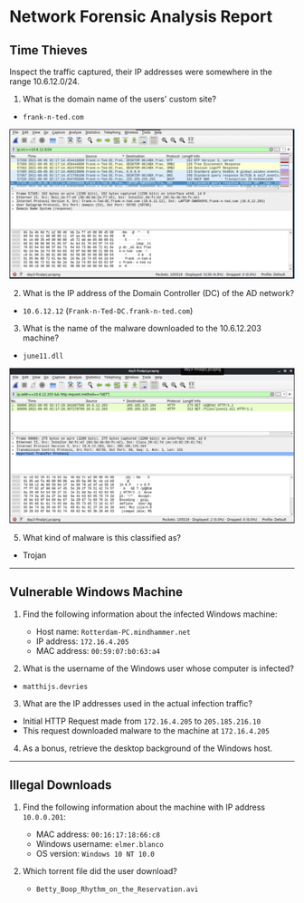 # Network Forensic Analysis Report

## Time Thieves
Inspect the traffic captured,  their IP addresses were somewhere in the range 10.6.12.0/24.

1. What is the domain name of the users' custom site?
  - `frank-n-ted.com`
  
  ![domainname](https://github.com/Reeti4cyber/Final-Project/blob/main/Images/TimethievesDNS.png)
  
  
2. What is the IP address of the Domain Controller (DC) of the AD network?
  - `10.6.12.12` (`Frank-n-Ted-DC.frank-n-ted.com`)
3. What is the name of the malware downloaded to the 10.6.12.203 machine?
  - `june11.dll`

![malware](https://github.com/Reeti4cyber/Final-Project/blob/main/Images/TimeThievesGET.png)

5. What kind of malware is this classified as?
  - Trojan

---

## Vulnerable Windows Machine

1. Find the following information about the infected Windows machine:
    - Host name: `Rotterdam-PC.mindhammer.net`
    - IP address: `172.16.4.205`
    - MAC address: `00:59:07:b0:63:a4`

2. What is the username of the Windows user whose computer is infected?
  - `matthijs.devries`

3. What are the IP addresses used in the actual infection traffic?
  - Initial HTTP Request made from `172.16.4.205` to `205.185.216.10`
  - This request downloaded malware to the machine at `172.16.4.205`

4. As a bonus, retrieve the desktop background of the Windows host.

---
## Illegal Downloads

1. Find the following information about the machine with IP address `10.0.0.201`:
    - MAC address: `00:16:17:18:66:c8`
    - Windows username: `elmer.blanco`
    - OS version: `Windows 10 NT 10.0`

2. Which torrent file did the user download?
    - `Betty_Boop_Rhythm_on_the_Reservation.avi`

